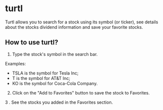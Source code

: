 # turtl

Turtl allows you to search for a stock using its symbol (or ticker), see details about the stocks dividend information and save your favorite stocks.

## How to use turtl?

1. Type the stock's symbol in the search bar.

Examples:
- TSLA is the symbol for Tesla Inc;
- T is the symbol for AT&T Inc;
- KO is the symbol for Coca-Cola Company.

2. Click on the "Add to Favorites" button to save the stock to Favorites.

3 . See the stocks you added in the Favorites section.

